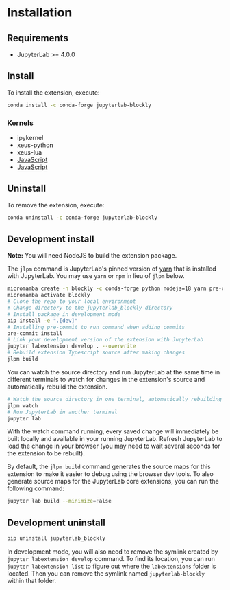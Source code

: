 # Installation

## Requirements

- JupyterLab >= 4.0.0

## Install

To install the extension, execute:

```bash
conda install -c conda-forge jupyterlab-blockly
```

### Kernels

- ipykernel
- xeus-python
- xeus-lua
- [JavaScript](https://github.com/n-riesco/ijavascript#installation)
- [JavaScript](https://github.com/yunabe/tslab)

## Uninstall

To remove the extension, execute:

```bash
conda uninstall -c conda-forge jupyterlab-blockly
```

## Development install

**Note:** You will need NodeJS to build the extension package.

The `jlpm` command is JupyterLab's pinned version of
[yarn](https://yarnpkg.com/) that is installed with JupyterLab. You may use
`yarn` or `npm` in lieu of `jlpm` below.

```bash
micromamba create -n blockly -c conda-forge python nodejs=18 yarn pre-commit jupyterla jupyter-packaging jupyterlab-language-pack-es-ES jupyterlab-language-pack-fr-FR ipykernel xeus-python xeus-lua
micromamba activate blockly
# Clone the repo to your local environment
# Change directory to the jupyterlab_blockly directory
# Install package in development mode
pip install -e ".[dev]"
# Installing pre-commit to run command when adding commits
pre-commit install
# Link your development version of the extension with JupyterLab
jupyter labextension develop . --overwrite
# Rebuild extension Typescript source after making changes
jlpm build
```

You can watch the source directory and run JupyterLab at the same time in different terminals to watch for changes in the extension's source and automatically rebuild the extension.

```bash
# Watch the source directory in one terminal, automatically rebuilding when needed
jlpm watch
# Run JupyterLab in another terminal
jupyter lab
```

With the watch command running, every saved change will immediately be built locally and available in your running JupyterLab. Refresh JupyterLab to load the change in your browser (you may need to wait several seconds for the extension to be rebuilt).

By default, the `jlpm build` command generates the source maps for this extension to make it easier to debug using the browser dev tools. To also generate source maps for the JupyterLab core extensions, you can run the following command:

```bash
jupyter lab build --minimize=False
```

## Development uninstall

```bash
pip uninstall jupyterlab_blockly
```

In development mode, you will also need to remove the symlink created by `jupyter labextension develop`
command. To find its location, you can run `jupyter labextension list` to figure out where the `labextensions`
folder is located. Then you can remove the symlink named `jupyterlab-blockly` within that folder.
